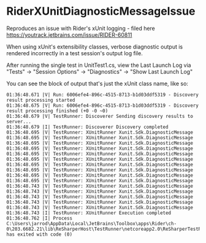 # RiderXUnitDiagnosticMessageIssue
Reproduces an issue with Rider's xUnit logging - filed here https://youtrack.jetbrains.com/issue/RIDER-60811

When using xUnit's extensibility classes, verbose diagnostic output is rendered incorrectly in a test session's output log file.

After running the single test in UnitTest1.cs, view the Last Launch Log via "Tests" -> "Session Options" -> "Diagnostics" -> "Show Last Launch Log"

You can see the block of output that's just the xUnit class name, like so:

```
01:36:48.671 |V| Run: 6006efe4-896c-4515-8713-b1d03ddf5319 - Discovery result processing started
01:36:48.675 |V| Run: 6006efe4-896c-4515-8713-b1d03ddf5319 - Discovery result processing finished (+0 -0 ~0)
01:36:48.679 |V| TestRunner: Discoverer Sending discovery results to server... 
01:36:48.679 |I| TestRunner: Discoverer Discovery completed 
01:36:48.695 |V| TestRunner: XUnitRunner Xunit.Sdk.DiagnosticMessage 
01:36:48.695 |V| TestRunner: XUnitRunner Xunit.Sdk.DiagnosticMessage 
01:36:48.695 |V| TestRunner: XUnitRunner Xunit.Sdk.DiagnosticMessage 
01:36:48.695 |V| TestRunner: XUnitRunner Xunit.Sdk.DiagnosticMessage 
01:36:48.695 |V| TestRunner: XUnitRunner Xunit.Sdk.DiagnosticMessage 
01:36:48.695 |V| TestRunner: XUnitRunner Xunit.Sdk.DiagnosticMessage 
01:36:48.695 |V| TestRunner: XUnitRunner Xunit.Sdk.DiagnosticMessage 
01:36:48.695 |V| TestRunner: XUnitRunner Xunit.Sdk.DiagnosticMessage 
01:36:48.695 |V| TestRunner: XUnitRunner Xunit.Sdk.DiagnosticMessage 
01:36:48.695 |V| TestRunner: XUnitRunner Xunit.Sdk.DiagnosticMessage 
01:36:48.743 |V| TestRunner: XUnitRunner Xunit.Sdk.DiagnosticMessage 
01:36:48.743 |V| TestRunner: XUnitRunner Xunit.Sdk.DiagnosticMessage 
01:36:48.743 |V| TestRunner: XUnitRunner Xunit.Sdk.DiagnosticMessage 
01:36:48.743 |V| TestRunner: XUnitRunner Xunit.Sdk.DiagnosticMessage 
01:36:48.743 |V| TestRunner: XUnitRunner Xunit.Sdk.DiagnosticMessage 
01:36:48.743 |I| TestRunner: XUnitRunner Execution completed 
01:36:48.762 |I| Process C:\Users\jarrod\AppData\Local\JetBrains\Toolbox\apps\Rider\ch-0\203.6682.21\lib\ReSharperHost\TestRunner\netcoreapp2.0\ReSharperTestRunner64.exe:40828 has exited with code (0)
```
